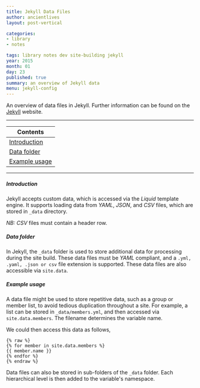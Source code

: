 ```yaml
---
title: Jekyll Data Files
author: ancientlives
layout: post-vertical

categories:
- library
- notes

tags: library notes dev site-building jekyll
year: 2015
month: 01
day: 23
published: true
summary: an overview of Jekyll data
menu: jekyll-config
---
```


An overview of data files in Jekyll. Further information can be found on the [Jekyll](http://jekyllrb.com/docs/datafiles/) website.

***

Contents |
-----------|
[Introduction](#intro) |
[Data folder](#folder) |
[Example usage](#usage) |

***

<a id="intro"></a>
##### Introduction
Jekyll accepts custom data, which is accessed via the *Liquid* template engine. It supports loading data from *YAML*, *JSON*, and *CSV* files,
which are stored in `_data` directory. 

*NB:* *CSV* files must contain a header row.

<a id="folder"></a>
##### Data folder
In Jekyll, the `_data` folder is used to store additional data for processing during the site build. These data files must be *YAML* compliant, 
and a `.yml, .yaml, .json or csv` file extension is supported. These data files are also accessible via `site.data`.

<a id="usage"></a>
##### Example usage
A data file might be used to store repetitive data, such as a group or member list, to avoid tedious duplication throughout a site. For example,
a list can be stored in `_data/members.yml`, and then accessed via `site.data.members`. The filename determines the variable name.

We could then access this data as follows,

```
{% raw %}
{% for member in site.data.members %}
{{ member.name }}
{% endfor %}
{% endraw %}
```

Data files can also be stored in sub-folders of the `_data` folder. Each hierarchical level is then added to the variable's namespace.